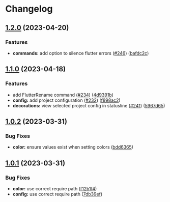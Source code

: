 # Changelog

## [1.2.0](https://github.com/akinsho/flutter-tools.nvim/compare/v1.1.0...v1.2.0) (2023-04-20)


### Features

* **commands:** add option to silence flutter errors ([#246](https://github.com/akinsho/flutter-tools.nvim/issues/246)) ([bafdc2c](https://github.com/akinsho/flutter-tools.nvim/commit/bafdc2c931bad4495835f51b819df842c615ae52))

## [1.1.0](https://github.com/akinsho/flutter-tools.nvim/compare/v1.0.2...v1.1.0) (2023-04-18)


### Features

* add FlutterRename command ([#234](https://github.com/akinsho/flutter-tools.nvim/issues/234)) ([4d9391b](https://github.com/akinsho/flutter-tools.nvim/commit/4d9391b5c217003666d4ffb4db665ad30362a959))
* **config:** add project configuration ([#232](https://github.com/akinsho/flutter-tools.nvim/issues/232)) ([f898ac2](https://github.com/akinsho/flutter-tools.nvim/commit/f898ac2340b4ff1950e82f7181a92d0b9134e78b))
* **decorations:** view selected project config in statusline ([#241](https://github.com/akinsho/flutter-tools.nvim/issues/241)) ([5967d65](https://github.com/akinsho/flutter-tools.nvim/commit/5967d65f993427f7fd33bd4d7d9ca85a384db9f4))

## [1.0.2](https://github.com/akinsho/flutter-tools.nvim/compare/v1.0.1...v1.0.2) (2023-03-31)


### Bug Fixes

* **color:** ensure values exist when setting colors ([bdd6365](https://github.com/akinsho/flutter-tools.nvim/commit/bdd6365b92e42ceb6404d493c0f1fef76fa42b90))

## [1.0.1](https://github.com/akinsho/flutter-tools.nvim/compare/v1.0.0...v1.0.1) (2023-03-31)


### Bug Fixes

* **color:** use correct require path ([f12b1f4](https://github.com/akinsho/flutter-tools.nvim/commit/f12b1f43c8d4617cc6454bfd066e72175c117755))
* **config:** use correct require path ([7db39ef](https://github.com/akinsho/flutter-tools.nvim/commit/7db39ef83d22656e19bc65dd58234fd33dcc2d1e))
